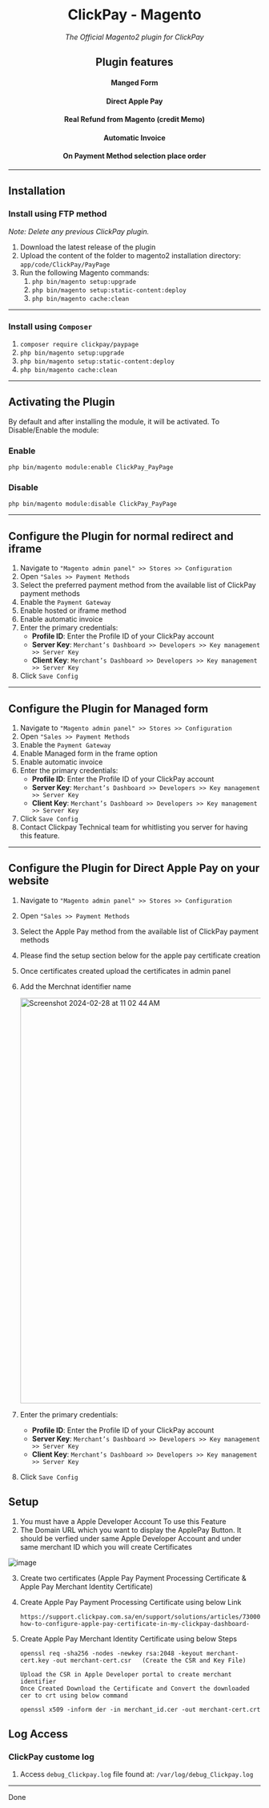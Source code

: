 <h1 align="center">ClickPay - Magento</h1>
<p align="center"><i>The Official Magento2 plugin for ClickPay</i></p>
<div align="center">
   <h2 align="center">Plugin features</h2>
<h4>Manged Form</h4>
<h4>Direct Apple Pay</h4>
<h4>Real Refund from Magento (credit Memo)</h4>
<h4>Automatic Invoice</h4>
<h4>On Payment Method selection place order</h4>
</div>

- - -

## Installation

### Install using FTP method

*Note: Delete any previous ClickPay plugin.*

1. Download the latest release of the plugin
2. Upload the content of the folder to magento2 installation directory: `app/code/ClickPay/PayPage`
3. Run the following Magento commands:
   1. `php bin/magento setup:upgrade`
   2. `php bin/magento setup:static-content:deploy`
   3. `php bin/magento cache:clean`

- - -
### Install using `Composer`

1. `composer require clickpay/paypage`
2. `php bin/magento setup:upgrade`
3. `php bin/magento setup:static-content:deploy`
4. `php bin/magento cache:clean`

---

## Activating the Plugin

By default and after installing the module, it will be activated.
To Disable/Enable the module:

### Enable

`php bin/magento module:enable ClickPay_PayPage`

### Disable

`php bin/magento module:disable ClickPay_PayPage`

- - -

## Configure the Plugin for normal redirect and iframe

1. Navigate to `"Magento admin panel" >> Stores >> Configuration`
2. Open `"Sales >> Payment Methods`
3. Select the preferred payment method from the available list of ClickPay payment methods
4. Enable the `Payment Gateway`
5. Enable hosted or iframe method
6. Enable automatic invoice
7. Enter the primary credentials:
   - **Profile ID**: Enter the Profile ID of your ClickPay account
   - **Server Key**: `Merchant’s Dashboard >> Developers >> Key management >> Server Key`
   - **Client Key**: `Merchant’s Dashboard >> Developers >> Key management >> Server Key`
8. Click `Save Config`


- - -

## Configure the Plugin for Managed form

1. Navigate to `"Magento admin panel" >> Stores >> Configuration`
2. Open `"Sales >> Payment Methods`
3. Enable the `Payment Gateway`
4. Enable Managed form in the frame option
5. Enable automatic invoice
6. Enter the primary credentials:
   - **Profile ID**: Enter the Profile ID of your ClickPay account
   - **Server Key**: `Merchant’s Dashboard >> Developers >> Key management >> Server Key`
   - **Client Key**: `Merchant’s Dashboard >> Developers >> Key management >> Server Key`
7. Click `Save Config`
8. Contact Clickpay Technical team for whitlisting you server for having this feature.
- - -

## Configure the Plugin for Direct Apple Pay on your website

1. Navigate to `"Magento admin panel" >> Stores >> Configuration`
2. Open `"Sales >> Payment Methods`
3. Select the Apple Pay method from the available list of ClickPay payment methods
4. Please find the setup section below for the apple pay certificate creation
5. Once certificates created upload the certificates in admin panel
6. Add the Merchnat identifier name

   <img width="809" alt="Screenshot 2024-02-28 at 11 02 44 AM" src="https://github.com/clickpaysa/clickpay-magento2.x/assets/135695828/75893cf4-5159-47c6-a5bf-7b7e3a200c62">

8. Enter the primary credentials:
   - **Profile ID**: Enter the Profile ID of your ClickPay account
   - **Server Key**: `Merchant’s Dashboard >> Developers >> Key management >> Server Key`
   - **Client Key**: `Merchant’s Dashboard >> Developers >> Key management >> Server Key`
9. Click `Save Config`


## Setup

1. You must have a Apple Developer Account To use this Feature
2. The Domain URL which you want to display the ApplePay Button. It should be verfied under same Apple Developer Account and under same merchant ID which you will create Certificates

![image](https://github.com/clickpaysa/Direct_ApplePay_on_Web/assets/135695828/2b6c16ba-58b3-44ed-a690-dfeb7762b9cb)
 
3. Create two certificates (Apple Pay Payment Processing Certificate & Apple Pay Merchant Identity Certificate)
4. Create Apple Pay Payment Processing Certificate using below Link

       https://support.clickpay.com.sa/en/support/solutions/articles/73000593115-how-to-configure-apple-pay-certificate-in-my-clickpay-dashboard-
5. Create Apple Pay Merchant Identity Certificate using below Steps

       openssl req -sha256 -nodes -newkey rsa:2048 -keyout merchant-cert.key -out merchant-cert.csr   (Create the CSR and Key File)
   
       Upload the CSR in Apple Developer portal to create merchant identifier
       Once Created Download the Certificate and Convert the downloaded cer to crt using below command
   
       openssl x509 -inform der -in merchant_id.cer -out merchant-cert.crt


## Log Access

### ClickPay custome log

1. Access `debug_Clickpay.log` file found at: `/var/log/debug_Clickpay.log`

- - -

Done
